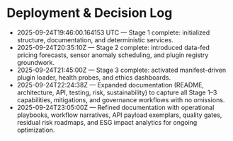 # Deployment & Decision Log

- 2025-09-24T19:46:00.164153 UTC — Stage 1 complete: initialized structure, documentation, and deterministic services.
- 2025-09-24T20:35:10Z — Stage 2 complete: introduced data-fed pricing forecasts, sensor anomaly scheduling, and plugin registry groundwork.
- 2025-09-24T21:45:00Z — Stage 3 complete: activated manifest-driven plugin loader, health probes, and ethics dashboards.
- 2025-09-24T22:24:38Z — Expanded documentation (README, architecture, API, testing, risk, sustainability) to capture all Stage 1–3 capabilities, mitigations, and governance workflows with no omissions.
- 2025-09-24T23:05:00Z — Refined documentation with operational playbooks, workflow narratives, API payload exemplars, quality gates, residual risk roadmaps, and ESG impact analytics for ongoing optimization.
